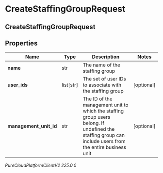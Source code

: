 # CreateStaffingGroupRequest

## CreateStaffingGroupRequest

## Properties

|Name | Type | Description | Notes|
|------------ | ------------- | ------------- | -------------|
| **name** | str | The name of the staffing group | |
| **user_ids** | list[str] | The set of user IDs to associate with the staffing group | [optional] |
| **management_unit_id** | str | The ID of the management unit to which the staffing group users belong. If undefined the staffing group can include users from the entire business unit | [optional] |



_PureCloudPlatformClientV2 225.0.0_
